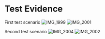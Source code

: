 # Test Evidence

First test scenario
![IMG_1999](https://github.com/user-attachments/assets/6e781745-9e38-4951-a35b-90cc367f3380)
![IMG_2001](https://github.com/user-attachments/assets/fcb48578-4382-484b-9b17-4691a7f92016)

Second test scenario
![IMG_2004](https://github.com/user-attachments/assets/ef4345e4-74a1-411e-880c-c430486016ab)
![IMG_2002](https://github.com/user-attachments/assets/21e34c17-0967-4f44-892c-598ec183caf2)

